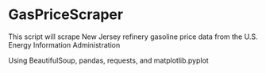 # GasPriceScraper
This script will scrape New Jersey refinery gasoline price data from the U.S. Energy Information Administration

Using BeautifulSoup, pandas, requests, and matplotlib.pyplot
